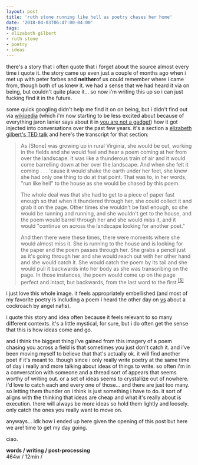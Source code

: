 ```yaml
---
layout: post
title: 'ruth stone running like hell as poetry chases her home'
date: '2018-04-03T06:47:00-04:00'
tags:
- elizabeth gilbert
- ruth stone
- poetry
- ideas
--- 
```


there's a story that i often quote that i forget about the source almost every time i quote it. the story came up even just a couple of months ago when i met up with peter forbes and **neither**of us could remember where i came from, though both of us knew it. we had a sense that we had heard it via on being, but couldn't quite place it... so now i'm writing this up so i can just fucking find it in the future. 

some quick googling didn't help me find it on on being, but i didn't find out via [wikipedia](https://www.ted.com/talks/elizabeth_gilbert_on_genius/up-next) (which i'm now starting to be less excited about because of everything jaron lanier says about it in [you are not a gadget](https://www.goodreads.com/book/show/6683549-you-are-not-a-gadget)) how it got injected into conversations over the past few years. it's a section a [elizabeth gilbert's TED talk](https://www.ted.com/talks/elizabeth_gilbert_on_genius) and here's the transcript for that section: 

> As [Stone] was growing up in rural Virginia, she would be out, working in the fields and she would feel and hear a poem coming at her from over the landscape. It was like a thunderous train of air and it would come barrelling down at her over the landscape. And when she felt it coming . . . 'cause it would shake the earth under her feet, she knew she had only one thing to do at that point. That was to, in her words, "run like hell" to the house as she would be chased by this poem.
> 
> The whole deal was that she had to get to a piece of paper fast enough so that when it thundered through her, she could collect it and grab it on the page. Other times she wouldn't be fast enough, so she would be running and running, and she wouldn't get to the house, and the poem would barrel through her and she would miss it, and it would "continue on across the landscape looking for another poet."
> 
> And then there were these times, there were moments where she would almost miss it. She is running to the house and is looking for the paper and the poem passes through her. She grabs a pencil just as it's going through her and she would reach out with her other hand and she would catch it. She would catch the poem by its tail and she would pull it backwards into her body as she was transcribing on the page. In those instances, the poem would come up on the page perfect and intact, but backwards, from the last word to the first.<sup>[[5]](https://www.ted.com/talks/elizabeth_gilbert_on_genius)</sup>

i just love this whole image. it feels appropriately embellished (and most of my favorite poetry is including a poem i heard the other day on [vs](https://www.poetryfoundation.org/podcasts/146260/hanif-abdurraqib-angel-nafis-vs-awp-live) about a cockroach by angel nafis). 

i quote this story and idea often because it feels relevant to so many different contexts. it's a little mystical, for sure, but i do often get the sense that this is how ideas come and go. 

and i think the biggest thing i've gained from this imagery of a poem chasing you across a field is that sometimes you  just don't catch it. and i've been moving myself to believe that that's actually ok. it will find another poet if it's meant to. though since i only really write poetry at the same time of day i really and more talking about ideas of things to write. so often i'm in a conversation with someone and a thread sort of appears that seems worthy of writing out. or a set of ideas seems to crystallize out of nowhere. i'd love to catch each and every one of those... and there are just too many. so letting them thunder on i think is just something i have to do. it sort of aligns with the thinking that ideas are cheap and what it's really about is execution. there will always be more ideas so hold them lightly and loosely. only catch the ones you really want to move on. 

anyways... idk how i ended up here given the opening of this post but here we are! time to get my day going. 

ciao. 

<!-- hyperlink bank -->


<!-- &#042; = asterisk -->
<!-- &#039; = single quote '-->

**words / writing / post-processing**  
464w / 12min / 